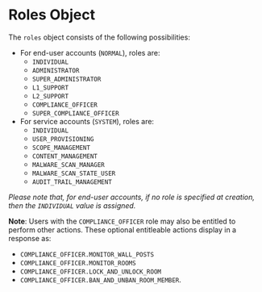 # Roles Object

The `roles` object consists of the following possibilities:

* For end-user accounts (`NORMAL`), roles are:
  * `INDIVIDUAL`
  * `ADMINISTRATOR`
  * `SUPER_ADMINISTRATOR`
  * `L1_SUPPORT`
  * `L2_SUPPORT`
  * `COMPLIANCE_OFFICER`
  * `SUPER_COMPLIANCE_OFFICER`
* For service accounts (`SYSTEM`), roles are:
  * `INDIVIDUAL`
  * `USER_PROVISIONING`
  * `SCOPE_MANAGEMENT`
  * `CONTENT_MANAGEMENT`
  * `MALWARE_SCAN_MANAGER`
  * `MALWARE_SCAN_STATE_USER`
  * `AUDIT_TRAIL_MANAGEMENT`

_Please note that, for end-user accounts, if no role is specified at creation, then the `INDIVIDUAL` value is assigned._

**Note**: Users with the `COMPLIANCE_OFFICER` role may also be entitled to perform other actions. These optional entitleable actions display in a response as:

* `COMPLIANCE_OFFICER.MONITOR_WALL_POSTS`
* `COMPLIANCE_OFFICER.MONITOR_ROOMS`
* `COMPLIANCE_OFFICER.LOCK_AND_UNLOCK_ROOM`
* `COMPLIANCE_OFFICER.BAN_AND_UNBAN_ROOM_MEMBER`.
